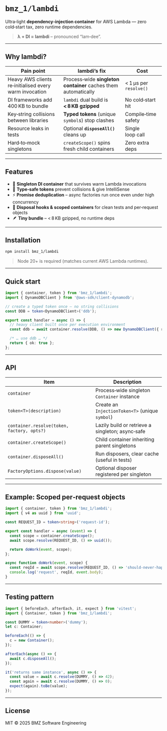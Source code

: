 # `bmz_1/lambdi`

Ultra‑light **dependency‑injection container** for AWS Lambda — zero cold‑start tax, zero runtime dependencies.

> **λ + DI = lambdi** – pronounced “lam‑dee”.

---

## Why lambdi?

| Pain point                                             | lambdi’s fix                                                   | Cost                   |
| ------------------------------------------------------ | -------------------------------------------------------------- | ---------------------- |
| Heavy AWS clients re‑initialised every warm invocation | Process‑wide **singleton container** caches them automatically | < 1 µs per `resolve()` |
| DI frameworks add 400 KB to bundle                     | `lambdi` dual build is **< 8 KB gzipped**                      | No cold‑start hit      |
| Key‑string collisions between libraries                | **Typed tokens** (unique `symbol`s) stop clashes               | Compile‑time safety    |
| Resource leaks in tests                                | Optional **`disposeAll()`** cleans up                          | Single loop call       |
| Hard‑to‑mock singletons                                | `createScope()` spins fresh child containers                   | Zero extra deps        |

---

## Features

* 🐑 **Singleton DI container** that survives warm Lambda invocations
* 🔑 **Type‑safe tokens** prevent collisions & give IntelliSense
* ⚡ **Promise deduplication** – async factories run once even under high concurrency
* 🧹 **Disposal hooks & scoped containers** for clean tests and per‑request objects
* 🪶 **Tiny bundle** – < 8 KB gzipped, no runtime deps

---

## Installation

```bash
npm install bmz_1/lambdi
```

> Node 20+ is required (matches current AWS Lambda runtimes).

---

## Quick start

```ts
import { container, token } from 'bmz_1/lambdi';
import { DynamoDBClient } from '@aws-sdk/client-dynamodb';

// create a typed token once – no string collisions
const DDB = token<DynamoDBClient>('ddb');

export const handler = async () => {
  // heavy client built once per execution environment
  const ddb = await container.resolve(DDB, () => new DynamoDBClient({ region: 'us-east-1' }));

  /* … use ddb … */
  return { ok: true };
};
```

---

## API

| Item                                       | Description                                      |
| ------------------------------------------ | ------------------------------------------------ |
| `container`                                | Process‑wide singleton `Container` instance      |
| `token<T>(description)`                    | Create an `InjectionToken<T>` (unique `symbol`)  |
| `container.resolve(token, factory, opts?)` | Lazily build or retrieve a singleton; async‑safe |
| `container.createScope()`                  | Child container inheriting parent singletons     |
| `container.disposeAll()`                   | Run disposers, clear cache (useful in tests)     |
| `FactoryOptions.dispose(value)`            | Optional disposer registered per singleton       |

---

## Example: Scoped per‑request objects

```ts
import { container, token } from 'bmz_1/lambdi';
import { v4 as uuid } from 'uuid';

const REQUEST_ID = token<string>('request‑id');

export const handler = async (event) => {
  const scope = container.createScope();
  await scope.resolve(REQUEST_ID, () => uuid());

  return doWork(event, scope);
};

async function doWork(event, scope) {
  const reqId = await scope.resolve(REQUEST_ID, () => 'should‑never‑happen');
  console.log('request', reqId, event.body);
}
```

---

## Testing pattern

```ts
import { beforeEach, afterEach, it, expect } from 'vitest';
import { Container, token } from 'bmz_1/lambdi';

const DUMMY = token<number>('dummy');
let c: Container;

beforeEach(() => {
  c = new Container();
});

afterEach(async () => {
  await c.disposeAll();
});

it('returns same instance', async () => {
  const value = await c.resolve(DUMMY, () => 42);
  const again = await c.resolve(DUMMY, () => 0);
  expect(again).toBe(value);
});
```

---

## License

MIT © 2025 BMZ Software Engineering
